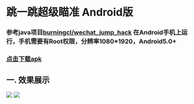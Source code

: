 # 跳一跳超级瞄准 Android版

### 参考java项目[burningcl/wechat_jump_hack](https://github.com/burningcl/wechat_jump_hack) 在Android手机上运行，手机需要有Root权限，分辨率1080*1920，Android5.0+

### [点击下载apk](https://github.com/YJWWZHANG/WeChatJump/app-debug.apk)

## 一. 效果展示
![](img/1.gif)
![](img/2.gif)
	
